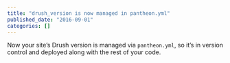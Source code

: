 ```yaml
---
title: "drush_version is now managed in pantheon.yml"
published_date: "2016-09-01"
categories: []
---
```

Now your site’s Drush version is managed via `pantheon.yml`, so it’s in version control and deployed along with the rest of your code.
